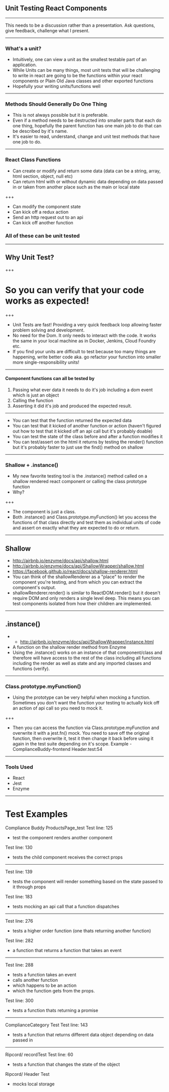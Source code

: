 ## Unit Testing React Components

---

This needs to be a discussion rather than a presentation. Ask questions, give feedback, challenge what I present.

---

### What's a unit?
  - Intuitively, one can view a unit as the smallest testable part of an application.
  - While Units can be many things, most unit tests that will be challenging to write in react are going to be the functions within your react components or Plain Old Java classes and other exported functions
  - Hopefully your writing units/functions well

---

### Methods Should Generally Do One Thing
  - This is not always possible but it is preferable.
  - Even if a method needs to be destructed into smaller parts that each do one thing, hopefully the parent function has one main job to do that can be described by it's name.
  - It's easier to read, understand, change and unit test methods that have one job to do.

---

### React Class Functions
  - Can create or modify and return some data (data can be a string, array, html section, object, null etc)
  - Can return html with or without dynamic data depending on data passed in or taken from another place such as the main or local state

+++  

  - Can modify the component state
  - Can kick off a redux action
  - Send an http request out to an api
  - Can kick off another function

  ### All of these can be unit tested

---

## Why Unit Test?

+++

# So you can verify that your code works as expected!

+++

  - Unit Tests are fast!  Providing a very quick feedback loop allowing faster problem solving and development.
  - No need for the Dom. It only needs to interact with the code.  It works the same in your local machine as in Docker, Jenkins, Cloud Foundry etc.
  - If you find your units are difficult to test because too many things are happening, write better code aka. go refactor your function into smaller more single-responsibility units!

---

#### Component functions can all be tested by
  1. Passing what ever data it needs to do it's job including a dom event which is just an object
  2. Calling the function
  3. Asserting it did it's job and produced the expected result.

---

  - You can test that the function returned the expected data
  - You can test that it kicked of another function or action (haven't figured out how to test that it kicked off an api call but it's probably doable)
  - You can test the state of the class before and after a function modifies it
  - You can test/assert on the html it returns by testing the render() function but it's probably faster to just use the find() method on shallow

---

### Shallow + .instance()
- My new favorite testing tool is the .instance() method called on a shallow rendered react component or calling the class prototype function
- Why?

+++

  - The component is just a class.
  - Both .instance() and Class.prototype.myFunction() let you access the functions of that class directly and test them as individual units of code and assert on exactly what they are expected to do or return.

---

## Shallow
  - http://airbnb.io/enzyme/docs/api/shallow.html
  - http://airbnb.io/enzyme/docs/api/ShallowWrapper/shallow.html
  - https://facebook.github.io/react/docs/shallow-renderer.html
  - You can think of the shallowRenderer as a "place" to render the component you're testing, and from which you can extract the component's output.
  - shallowRenderer.render() is similar to ReactDOM.render() but it doesn't require DOM and only renders a single level deep. This means you can test components isolated from how their children are implemented.

---

## .instance()
  - - http://airbnb.io/enzyme/docs/api/ShallowWrapper/instance.html
  - A function on the shallow render method from Enzyme
  - Using the .instance() works on an instance of that component/class and therefore will have access to the rest of the class including all functions including the render as well as state and any imported classes and functions (verify).

---

### Class.prototype.myFunction()
- Using the prototype can be very helpful when mocking a function.  Sometimes you don't want the function your testing to actually kick off an action of api call so you need to mock it.  

+++

- Then you can access the function via Class.prototype.myFunction and overwrite it with a jest.fn() mock. You need to save off the original function, then overwrite it, test it then change it back before using it again in the test suite depending on it's scope. Example - ComplianceBuddy-frontend Header.test:54

---

### Tools Used
  - React
  - Jest
  - Enzyme

---

# Test Examples

Compliance Buddy ProductsPage_test
Test line: 125
  - test the component renders another component

Test line: 130
  - tests the child component receives the correct props

---

Test line: 139
  - tests the component will render something based on the state passed to it through props

Test line: 183
  - tests mocking an api call that a function dispatches

---

Test line: 276
  - tests a higher order function
	  (one thats returning another function)

Test line: 282
  - a function that returns a function that takes an event

---

Test line: 288
  - tests a function takes an event
  - calls another function
  - which happens to be an action
  - which the function gets from the props.

Test line: 300
  - tests a function thats returning a promise

---

ComplianceCategory Test
Test line: 143
  - tests a function that returns different data object depending on data passed in

---

Ripcord/ recordTest
Test line: 60
  - tests a function that changes the state of the object

Ripcord/ Header Test
  - mocks local storage
